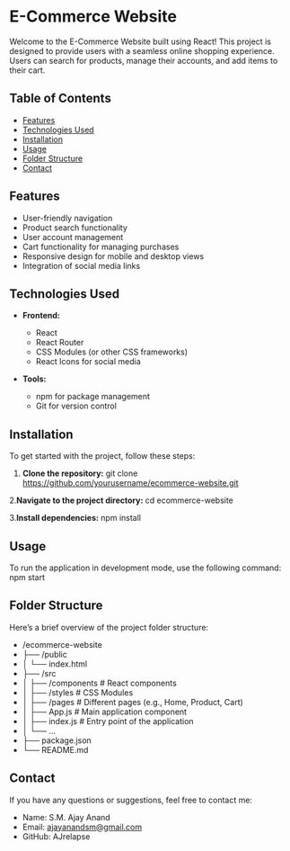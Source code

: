 # E-Commerce Website

Welcome to the E-Commerce Website built using React! This project is designed to provide users with a seamless online shopping experience. Users can search for products, manage their accounts, and add items to their cart.

## Table of Contents

- [Features](#features)
- [Technologies Used](#technologies-used)
- [Installation](#installation)
- [Usage](#usage)
- [Folder Structure](#folder-structure)
- [Contact](#contact)

## Features

- User-friendly navigation
- Product search functionality
- User account management
- Cart functionality for managing purchases
- Responsive design for mobile and desktop views
- Integration of social media links

## Technologies Used

- **Frontend:**
  - React
  - React Router
  - CSS Modules (or other CSS frameworks)
  - React Icons for social media

- **Tools:**
  - npm for package management
  - Git for version control

## Installation

To get started with the project, follow these steps:

1. **Clone the repository:**
   git clone https://github.com/yourusername/ecommerce-website.git

2.**Navigate to the project directory:**
    cd ecommerce-website

3.**Install dependencies:**
    npm install


## Usage
To run the application in development mode, use the following command:
    npm start

## Folder Structure
Here’s a brief overview of the project folder structure: 
   - /ecommerce-website
   - ├── /public
   - │   └── index.html
   - ├── /src
   - │   ├── /components       # React components
   - │   ├── /styles           # CSS Modules
   - │   ├── /pages            # Different pages (e.g., Home, Product, Cart)
   - │   ├── App.js            # Main application component
   - │   ├── index.js          # Entry point of the application
   - │   └── ...
   - ├── package.json
   - └── README.md

## Contact
If you have any questions or suggestions, feel free to contact me:
 - Name: S.M. Ajay Anand
 - Email: ajayanandsm@gmail.com
 - GitHub: AJrelapse
